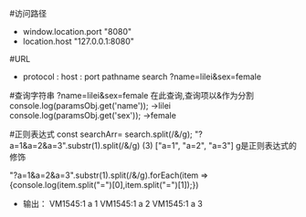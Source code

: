 #访问路径
<!-- 以window开头API可以省略 -->
- window.location.port
"8080"
- location.host
"127.0.0.1:8080"


#URL
<!-- host + 端口号+域名ID -->
 - protocol : host : port pathname search
 ?name=lilei&sex=female

 #查询字符串
 ?name=lilei&sex=female  在此查询,查询项以&作为分割
    console.log(paramsObj.get('name'));  ->lilei
    console.log(paramsObj.get('sex'));   ->female

#正则表达式
const searchArr= search.split(/&/g);
"?a=1&a=2&a=3".substr(1).split(/&/g)
(3) ["a=1", "a=2", "a=3"]
g是正则表达式的修饰

"?a=1&a=2&a=3".substr(1).split(/&/g).forEach(item => {console.log(item.split("=")[0],item.split("=")[1]);})
 - 输出：   VM1545:1 a 1
            VM1545:1 a 2
            VM1545:1 a 3